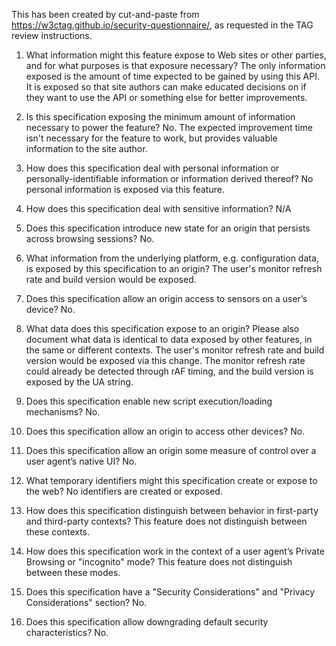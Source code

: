 This has been created by cut-and-paste from https://w3ctag.github.io/security-questionnaire/, as requested in the TAG review instructions.

1. What information might this feature expose to Web sites or other parties, and for what purposes is that exposure necessary?
The only information exposed is the amount of time expected to be gained by using this API. It is exposed so that site authors can make educated decisions on if they want to use the API or something else for better improvements.

2. Is this specification exposing the minimum amount of information necessary to power the feature?
No. The expected improvement time isn't necessary for the feature to work, but provides valuable information to the site author.

3. How does this specification deal with personal information or personally-identifiable information or information derived thereof?
No personal information is exposed via this feature.

4. How does this specification deal with sensitive information?
N/A

5. Does this specification introduce new state for an origin that persists across browsing sessions?
No.

6. What information from the underlying platform, e.g. configuration data, is exposed by this specification to an origin?
The user's monitor refresh rate and build version would be exposed.

7. Does this specification allow an origin access to sensors on a user’s device?
No.

8. What data does this specification expose to an origin? Please also document what data is identical to data exposed by other features, in the same or different contexts.
The user's monitor refresh rate and build version would be exposed via this change. The monitor refresh rate could already be detected through rAF timing, and the build version is exposed by the UA string.

9. Does this specification enable new script execution/loading mechanisms?
No.

10. Does this specification allow an origin to access other devices?
No.

11. Does this specification allow an origin some measure of control over a user agent’s native UI?
No.

12. What temporary identifiers might this specification create or expose to the web?
No identifiers are created or exposed.

13. How does this specification distinguish between behavior in first-party and third-party contexts?
This feature does not distinguish between these contexts.

14. How does this specification work in the context of a user agent’s Private Browsing or "incognito" mode?
This feature does not distinguish between these modes.

15. Does this specification have a "Security Considerations" and "Privacy Considerations" section?
No.

16. Does this specification allow downgrading default security characteristics?
No.